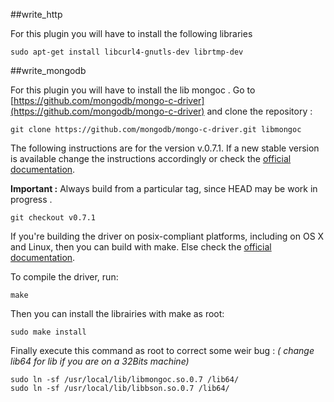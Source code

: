 ##write_http

For this plugin you will have to install the following libraries

```
sudo apt-get install libcurl4-gnutls-dev librtmp-dev 
```

##write_mongodb

For this plugin you will have to install the lib mongoc .
Go to [https://github.com/mongodb/mongo-c-driver](https://github.com/mongodb/mongo-c-driver) and clone the repository :

```
git clone https://github.com/mongodb/mongo-c-driver.git libmongoc
```
The following instructions are for the version v.0.7.1. If a new stable version is available change the instructions accordingly or check the [official documentation](http://api.mongodb.org/c/current/).

**Important :** Always build from a particular tag, since HEAD may be work in progress .

```
git checkout v0.7.1
```
If you're building the driver on posix-compliant platforms, including on OS X and Linux, then you can build with make.
Else check the [official documentation](http://api.mongodb.org/c/current/).

To compile the driver, run:
```
make
```
Then you can install the librairies with make as root:
```
sudo make install
```

Finally execute this command as root to correct some weir bug : 
*( change lib64 for lib if you are on a 32Bits machine)*
```
sudo ln -sf /usr/local/lib/libmongoc.so.0.7 /lib64/
sudo ln -sf /usr/local/lib/libbson.so.0.7 /lib64/

